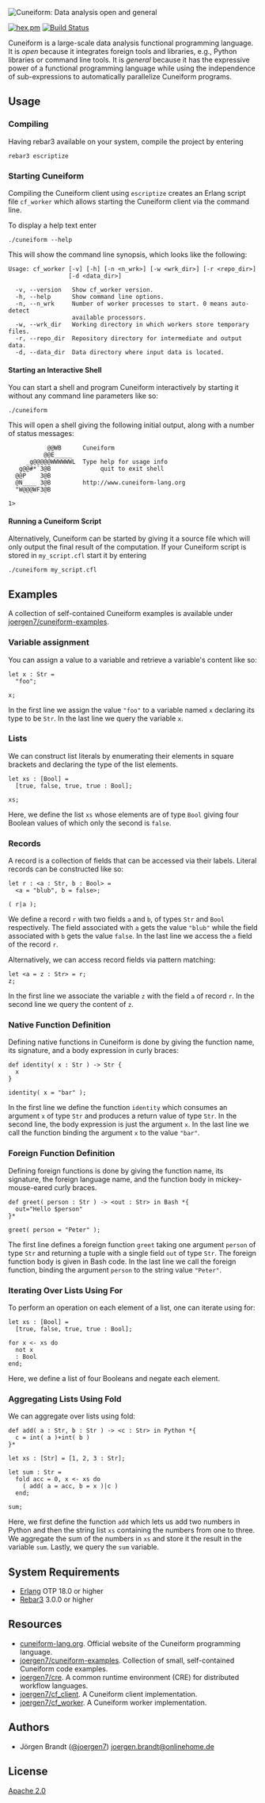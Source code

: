 ![Cuneiform: Data analysis open and general](priv/cuneiform_title.jpg)

[![hex.pm](https://img.shields.io/hexpm/v/cuneiform.svg?style=flat-square)](https://hex.pm/packages/cuneiform) [![Build Status](https://travis-ci.org/joergen7/cuneiform.svg?branch=master)](https://travis-ci.org/joergen7/cuneiform)

Cuneiform is a large-scale data analysis functional programming language. It is *open* because it integrates foreign tools and libraries, e.g., Python libraries or command line tools. It is *general* because it has the expressive power of a functional programming language while using the independence of sub-expressions to automatically parallelize Cuneiform programs.

## Usage

### Compiling

Having rebar3 available on your system, compile the project by entering

    rebar3 escriptize

### Starting Cuneiform

Compiling the Cuneiform client using `escriptize` creates an Erlang script file `cf_worker` which allows starting the Cuneiform client via the command line.

To display a help text enter

    ./cuneiform --help


This will show the command line synopsis, which looks like the following:

    Usage: cf_worker [-v] [-h] [-n <n_wrk>] [-w <wrk_dir>] [-r <repo_dir>]
                     [-d <data_dir>]

      -v, --version   Show cf_worker version.
      -h, --help      Show command line options.
      -n, --n_wrk     Number of worker processes to start. 0 means auto-detect 
                      available processors.
      -w, --wrk_dir   Working directory in which workers store temporary files.
      -r, --repo_dir  Repository directory for intermediate and output data.
      -d, --data_dir  Data directory where input data is located.


#### Starting an Interactive Shell

You can start a shell and program Cuneiform interactively by starting it without any command line parameters like so:

    ./cuneiform

This will open a shell giving the following initial output, along with a number of status messages:

               @@WB      Cuneiform
              @@E_____
         _g@@@@@WWWWWWL  Type help for usage info
       g@@#*`3@B              quit to exit shell
      @@P    3@B
      @N____ 3@B         http://www.cuneiform-lang.org
      "W@@@WF3@B

    1>

#### Running a Cuneiform Script

Alternatively, Cuneiform can be started by giving it a source file which will only output the final result of the computation. If your Cuneiform script is stored in `my_script.cfl` start it by entering

    ./cuneiform my_script.cfl

## Examples

A collection of self-contained Cuneiform examples is available under [joergen7/cuneiform-examples](https://github.com/joergen7/cuneiform-examples).

### Variable assignment

You can assign a value to a variable and retrieve a variable's content like so:

    let x : Str =
      "foo";

    x;

In the first line we assign the value `"foo"` to a variable named `x` declaring its type to be `Str`. In the last line we query the variable `x`.

### Lists

We can construct list literals by enumerating their elements in square brackets and declaring the type of the list elements.

    let xs : [Bool] =
      [true, false, true, true : Bool];

    xs;

Here, we define the list `xs` whose elements are of type `Bool` giving four Boolean values of which only the second is `false`.

### Records

A record is a collection of fields that can be accessed via their labels. Literal records can be constructed like so:

    let r : <a : Str, b : Bool> =
      <a = "blub", b = false>;

    ( r|a );

We define a record `r` with two fields `a` and `b`, of types `Str` and `Bool` respectively. The field associated with `a` gets the value `"blub"` while the field associated with `b` gets the value `false`. In the last line we access the `a` field of the record `r`.

Alternatively, we can access record fields via pattern matching:

    let <a = z : Str> = r;
    z;

In the first line we associate the variable `z` with the field `a` of record `r`. In the second line we query the content of `z`.

### Native Function Definition

Defining native functions in Cuneiform is done by giving the function name, its signature, and a body expression in curly braces:

    def identity( x : Str ) -> Str {
      x
    }

    identity( x = "bar" );

In the first line we define the function `identity` which consumes an argument `x` of type `Str` and produces a return value of type `Str`. In the second line, the body expression is just the argument `x`. In the last line we call the function binding the argument `x` to the value `"bar"`.

### Foreign Function Definition

Defining foreign functions is done by giving the function name, its signature, the foreign language name, and the function body in mickey-mouse-eared curly braces.

    def greet( person : Str ) -> <out : Str> in Bash *{
      out="Hello $person"
    }*

    greet( person = "Peter" );

The first line defines a foreign function `greet` taking one argument `person` of type `Str` and returning a tuple with a single field `out` of type `Str`. The foreign function body is given in Bash code. In the last line we call the foreign function, binding the argument `person` to the string value `"Peter"`.

### Iterating Over Lists Using For

To perform an operation on each element of a list, one can iterate using for:

    let xs : [Bool] =
      [true, false, true, true : Bool];

    for x <- xs do
      not x
      : Bool
    end;

Here, we define a list of four Booleans and negate each element.

### Aggregating Lists Using Fold

We can aggregate over lists using fold:

    def add( a : Str, b : Str ) -> <c : Str> in Python *{
      c = int( a )+int( b )
    }*

    let xs : [Str] = [1, 2, 3 : Str];

    let sum : Str =
      fold acc = 0, x <- xs do
        ( add( a = acc, b = x )|c )
      end;

    sum;

Here, we first define the function `add` which lets us add two numbers in Python and then the string list `xs` containing the numbers from one to three. We aggregate the sum of the numbers in `xs` and store it the result in the variable `sum`. Lastly, we query the `sum` variable.

## System Requirements

- [Erlang](https://www.erlang.org) OTP 18.0 or higher
- [Rebar3](https://www.rebar3.org) 3.0.0 or higher

## Resources

- [cuneiform-lang.org](https://www.cuneiform-lang.org/). Official website of the Cuneiform programming language.
- [joergen7/cuneiform-examples](https://github.com/joergen7/cuneiform-examples). Collection of small, self-contained Cuneiform code examples.
- [joergen7/cre](https://github.com/joergen7/cre). A common runtime environment (CRE) for distributed workflow languages.
- [joergen7/cf_client](https://github.com/joergen7/cf_client). A Cuneiform client implementation.
- [joergen7/cf_worker](https://github.com/joergen7/cf_worker). A Cuneiform worker implementation.

## Authors

- Jörgen Brandt ([@joergen7](https://github.com/joergen7/)) [joergen.brandt@onlinehome.de](mailto:joergen.brandt@onlinehome.de)

## License

[Apache 2.0](https://www.apache.org/licenses/LICENSE-2.0.html)